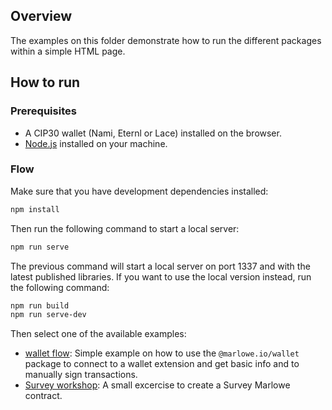 ## Overview

The examples on this folder demonstrate how to run the different packages within a simple HTML page.

## How to run

### Prerequisites

- A CIP30 wallet (Nami, Eternl or Lace) installed on the browser.
- [Node.js](https://nodejs.org/en/) installed on your machine.

### Flow

Make sure that you have development dependencies installed:

```bash
npm install
```

Then run the following command to start a local server:

```bash
npm run serve
```

The previous command will start a local server on port 1337 and with the latest published libraries. If you want to use the local version instead, run the following command:

```bash
npm run build
npm run serve-dev
```

Then select one of the available examples:

- [wallet flow](./wallet-flow/): Simple example on how to use the `@marlowe.io/wallet` package to connect to a wallet extension and get basic info and to manually sign transactions.
- [Survey workshop](./survey-workshop/participant): A small excercise to create a Survey Marlowe contract.

[//]: # "TODO: Explain other examples"
